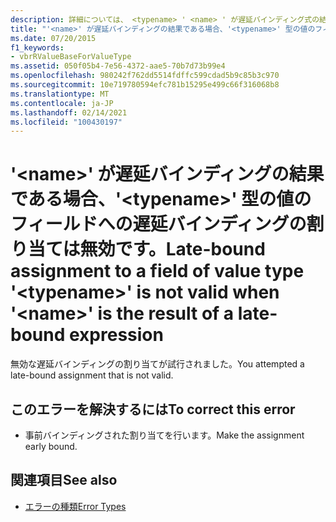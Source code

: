 ```yaml
---
description: 詳細については、 <typename> ' <name> ' が遅延バインディング式の結果である場合に、値型 ' ' のフィールドへの遅延バインディング代入が無効です。
title: "'<name>' が遅延バインディングの結果である場合、'<typename>' 型の値のフィールドへの遅延バインディングの割り当ては無効です。"
ms.date: 07/20/2015
f1_keywords:
- vbrRValueBaseForValueType
ms.assetid: 050f05b4-7e56-4372-aae5-70b7d73b99e4
ms.openlocfilehash: 980242f762dd5514fdffc599cdad5b9c85b3c970
ms.sourcegitcommit: 10e719780594efc781b15295e499c66f316068b8
ms.translationtype: MT
ms.contentlocale: ja-JP
ms.lasthandoff: 02/14/2021
ms.locfileid: "100430197"
---
```

# <a name="late-bound-assignment-to-a-field-of-value-type-typename-is-not-valid-when-name-is-the-result-of-a-late-bound-expression"></a><span data-ttu-id="75bd2-103">'\<name>' が遅延バインディングの結果である場合、'\<typename>' 型の値のフィールドへの遅延バインディングの割り当ては無効です。</span><span class="sxs-lookup"><span data-stu-id="75bd2-103">Late-bound assignment to a field of value type '\<typename>' is not valid when '\<name>' is the result of a late-bound expression</span></span>

<span data-ttu-id="75bd2-104">無効な遅延バインディングの割り当てが試行されました。</span><span class="sxs-lookup"><span data-stu-id="75bd2-104">You attempted a late-bound assignment that is not valid.</span></span>  
  
## <a name="to-correct-this-error"></a><span data-ttu-id="75bd2-105">このエラーを解決するには</span><span class="sxs-lookup"><span data-stu-id="75bd2-105">To correct this error</span></span>  
  
- <span data-ttu-id="75bd2-106">事前バインディングされた割り当てを行います。</span><span class="sxs-lookup"><span data-stu-id="75bd2-106">Make the assignment early bound.</span></span>  
  
## <a name="see-also"></a><span data-ttu-id="75bd2-107">関連項目</span><span class="sxs-lookup"><span data-stu-id="75bd2-107">See also</span></span>

- [<span data-ttu-id="75bd2-108">エラーの種類</span><span class="sxs-lookup"><span data-stu-id="75bd2-108">Error Types</span></span>](../programming-guide/language-features/error-types.md)
